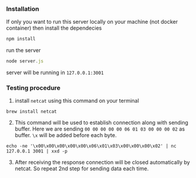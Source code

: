 ### Installation

If only you want to run this server locally on your machine (not docker container) then install the dependecies
```js
npm install
```

run the server
```js
node server.js
```

server will be running in `127.0.0.1:3001`

<a id="testing"></a>

### Testing procedure

1. install `netcat` using this command on your terminal
```
brew install netcat
```
2. This command will be used to establish connection along with sending buffer. Here we are sending `00 00 00 00 00 06 01 03 00 00 00 02` as buffer. `\x` will be added before each byte.
```
echo -ne '\x00\x00\x00\x00\x00\x06\x01\x03\x00\x00\x00\x02' | nc 127.0.0.1 3001 | xxd -p
```
3. After receiving the response connection will be closed automatically by netcat. So repeat 2nd step for sending data each time.
